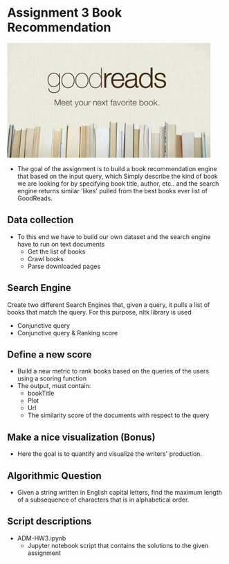 # Assignment 3  Book Recommendation
![](images/goodrreads.jpg)
- The goal of the assignment is to build a book recommendation engine that based on the input query, which Simply describe the kind of book we are looking for by specifying book title, author, etc.. and the search engine returns similar 'likes' pulled from the best books ever list of GoodReads.

## Data collection
- To this end we have to build our own dataset and the search engine have to run on text documents
  - Get the list of books
  - Crawl books
  - Parse downloaded pages

## Search Engine
Create two different Search Engines that, given a query, it pulls a list of books that match the query. For this purpose, nltk library is used
- Conjunctive query
- Conjunctive query & Ranking score

## Define a new score
-  Build a new metric to rank books based on the queries of the users using a scoring function
- The output, must contain:
  -	bookTitle
  - Plot
  - Url
  - The similarity score of the documents with respect to the query

## Make a nice visualization (Bonus)
- Here the goal is to quantify and visualize the writers' production.

## Algorithmic Question
- Given a string written in English capital letters, find the maximum length of a subsequence of characters that is in alphabetical order.

## Script descriptions
- ADM-HW3.ipynb
  - Jupyter notebook script that contains the solutions to the given assignment 

